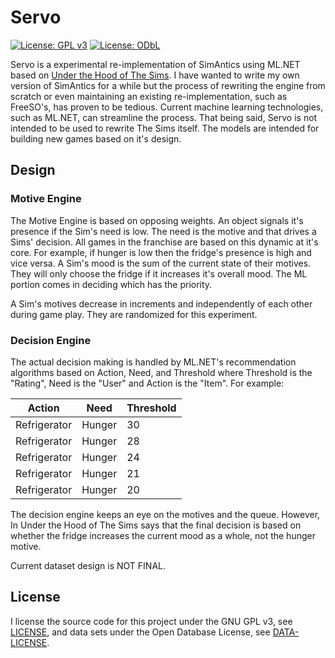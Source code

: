 # Servo

[![License: GPL v3](https://img.shields.io/badge/License-GPLv3-blue.svg)](https://www.gnu.org/licenses/gpl-3.0) [![License: ODbL](https://img.shields.io/badge/License-ODbL-brightgreen.svg)](https://opendatacommons.org/licenses/odbl/)

Servo is a experimental re-implementation of SimAntics using ML.NET based on [Under the Hood of The Sims](https://users.cs.northwestern.edu/~forbus/c95-gd/lectures/The_Sims_Under_the_Hood_files/v3_document.htm). I have wanted to write my own version of SimAntics for a while but the process of rewriting the engine from scratch or even maintaining an existing re-implementation, such as FreeSO's, has proven to be tedious. Current machine learning technologies, such as ML.NET, can streamline the process. That being said, Servo is not intended to be used to rewrite The Sims itself. The models are intended for building new games based on it's design.

## Design

### Motive Engine

The Motive Engine is based on opposing weights. An object signals it's presence if the Sim's need is low. The need is the motive and that drives a Sims' decision. All games in the franchise are based on this dynamic at it's core. For example, if hunger is low then the fridge's presence is high and vice versa. A Sim's mood is the sum of the current state of their motives. They will only choose the fridge if it increases it's overall mood. The ML portion comes in deciding which has the priority.

A Sim's motives decrease in increments and independently of each other during game play. They are randomized for this experiment.

### Decision Engine

The actual decision making is handled by ML.NET's recommendation algorithms based on Action, Need, and Threshold where Threshold is the "Rating", Need is the "User" and Action is the "Item". For example:

| Action       | Need   | Threshold |
| ------------ | ------ | --------- |
| Refrigerator | Hunger | 30        |
| Refrigerator | Hunger | 28        |
| Refrigerator | Hunger | 24        |
| Refrigerator | Hunger | 21        |
| Refrigerator | Hunger | 20        |

The decision engine keeps an eye on the motives and the queue. However, In Under the Hood of The Sims says that the final decision is based on whether the fridge increases the current mood as a whole, not the hunger motive.

Current dataset design is NOT FINAL.

## License

I license the source code for this project under the GNU GPL v3, see [LICENSE](LICENSE), and data sets under the Open Database License, see [DATA-LICENSE](DATA-LICENSE).
